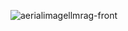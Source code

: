 ![aerialimagellmrag-front](https://github.com/shreeharib/RagBased-pdfInteraction-chatbot/assets/107598445/f9b5d894-c553-4cc7-aef8-9d697a4dfceb)
